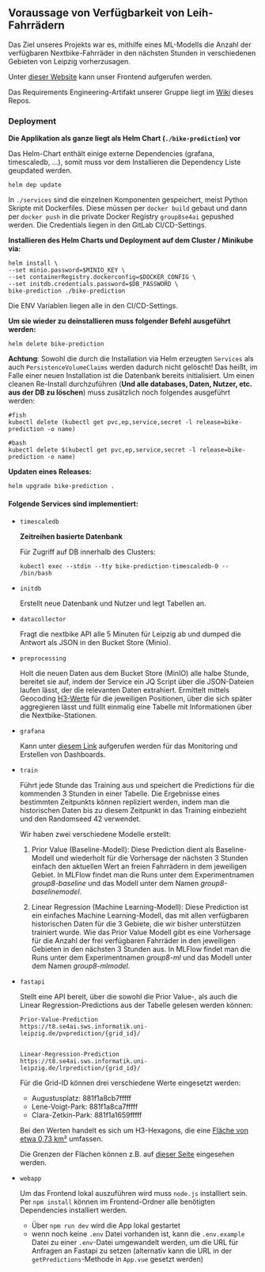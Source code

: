 ## Voraussage von Verfügbarkeit von Leih-Fahrrädern

Das Ziel unseres Projekts war es, mithilfe eines ML-Modells die Anzahl der verfügbaren Nextbike-Fahrräder in den nächsten Stunden in verschiedenen Gebieten von Leipzig vorherzusagen.

Unter [dieser Website](t8.se4ai.sws.informatik.uni-leipzig.de/) kann unser Frontend aufgerufen werden.

Das Requirements Engineering-Artifakt unserer Gruppe liegt im [Wiki](https://git.informatik.uni-leipzig.de/se4ai/se4ai-2022/se4ai-2022-8/-/wikis/Requirements-Engineering) dieses Repos.

### Deployment

**Die Applikation als ganze liegt als Helm Chart (`./bike-prediction`) vor**

Das Helm-Chart enthält einige externe Dependencies (grafana, timescaledb, ...), somit muss vor dem Installieren die Dependency Liste geupdated werden.

```
helm dep update
```

In `./services` sind die einzelnen Komponenten gespeichert, meist Python Skripte mit Dockerfiles. Diese müssen per `docker build` gebaut und dann per `docker push` in die private Docker Registry `group8se4ai` gepushed werden. Die Credentials liegen in den GitLab CI/CD-Settings.

**Installieren des Helm Charts und Deployment auf dem Cluster / Minikube via:**

```
helm install \
--set minio.password=$MINIO_KEY \
--set containerRegistry.dockerconfig=$DOCKER_CONFIG \
--set initdb.credentials.password=$DB_PASSWORD \
bike-prediction ./bike-prediction
```
Die ENV Variablen liegen alle in den CI/CD-Settings.

**Um sie wieder zu deinstallieren muss folgender Befehl ausgeführt werden:**

```
helm delete bike-prediction
```

**Achtung**: Sowohl die durch die Installation via Helm erzeugten `Services` als auch `PersistenceVolumeClaims` werden dadurch nicht gelöscht! Das heißt, im Falle einer neuen Installation ist die Datenbank bereits initialisiert. Um einen cleanen Re-Install durchzuführen (**Und alle databases, Daten, Nutzer, etc. aus der DB zu löschen**) muss zusätzlich noch folgendes ausgeführt werden:

```
#fish
kubectl delete (kubectl get pvc,ep,service,secret -l release=bike-prediction -o name)
```

```
#bash
kubectl delete $(kubectl get pvc,ep,service,secret -l release=bike-prediction -o name)
```

**Updaten eines Releases:**
```
helm upgrade bike-prediction .
```

#### Folgende Services sind implementiert:

- `timescaledb`

    **Zeitreihen basierte Datenbank**

    Für Zugriff auf DB innerhalb des Clusters:
    ```
    kubectl exec --stdin --tty bike-prediction-timescaledb-0 -- /bin/bash
    ```

- `initdb`

    Erstellt neue Datenbank und Nutzer und legt Tabellen an.

- `datacollector`

    Fragt die nextbike API alle 5 Minuten für Leipzig ab und dumped die Antwort als JSON in den Bucket Store (Minio).

- `preprocessing`

    Holt die neuen Daten aus dem Bucket Store (MinIO) alle halbe Stunde, bereitet sie auf, indem der Service ein JQ Script über die JSON-Dateien laufen lässt, der die relevanten Daten extrahiert. Ermittelt mittels Geocoding [H3-Werte](https://h3geo.org/) für die jeweiligen Positionen, über die sich später aggregieren lässt und füllt einmalig eine Tabelle mit Informationen über die Nextbike-Stationen.

- `grafana`

    Kann unter [diesem Link](t8.se4ai.sws.informatik.uni-leipzig.de/grafana) aufgerufen werden für das Monitoring und Erstellen von Dashboards.

- `train`

    Führt jede Stunde das Training aus und speichert die Predictions für die kommenden 3 Stunden in einer Tabelle.
    Die Ergebnisse eines bestimmten Zeitpunkts können repliziert werden, indem man die historischen Daten bis zu diesem Zeitpunkt in das Training einbezieht und den Randomseed 42 verwendet.

    Wir haben zwei verschiedene Modelle erstellt:

    1. Prior Value (Baseline-Modell):
    Diese Prediction dient als Baseline-Modell und wiederholt für die Vorhersage der nächsten 3 Stunden einfach den aktuellen Wert an freien Fahrrädern in dem jeweiligen Gebiet.
    In MLFlow findet man die Runs unter dem Experimentnamen *group8-baseline* und das Modell unter dem Namen *group8-baselinemodel*.

    2. Linear Regression (Machine Learning-Modell):
    Diese Prediction ist ein einfaches Machine Learning-Modell, das mit allen verfügbaren historischen Daten für die 3 Gebiete, die wir bisher unterstützen trainiert wurde. Wie das Prior Value Modell gibt es eine Vorhersage für die Anzahl der frei verfügbaren Fahrräder in den jeweiligen Gebieten in den nächsten 3 Stunden aus.
    In MLFlow findet man die Runs unter dem Experimentnamen *group8-ml* und das Modell unter dem Namen *group8-mlmodel*.


- `fastapi`

    Stellt eine API bereit, über die sowohl die Prior Value-, als auch die Linear Regression-Predictions aus der Tabelle gelesen werden können:


    ```
    Prior-Value-Prediction
    https://t8.se4ai.sws.informatik.uni-leipzig.de/pvprediction/{grid_id}/


    Linear-Regression-Prediction
    https://t8.se4ai.sws.informatik.uni-leipzig.de/lrprediction/{grid_id}/
    ```

    Für die Grid-ID können drei verschiedene Werte eingesetzt werden:

    - Augustusplatz: 881f1a8cb7fffff
    - Lene-Voigt-Park: 881f1a8ca7fffff
    - Clara-Zetkin-Park: 881f1a1659fffff

    Bei den Werten handelt es sich um H3-Hexagons, die eine [Fläche von etwa 0,73 km²](https://h3geo.org/docs/core-library/restable/) umfassen.

    Die Grenzen der Flächen können z.B. auf [dieser Seite](https://wolf-h3-viewer.glitch.me/) eingesehen werden.

- `webapp`

    Um das Frontend lokal auszuführen wird muss `node.js` installiert sein. Per `npm install` können im Frontend-Ordner alle benötigten Dependencies installiert werden.
    - Über `npm run dev` wird die App lokal gestartet
    - wenn noch keine `.env` Datei vorhanden ist, kann die `.env.example` Datei zu einer `.env`-Datei umgewandelt werden, um die URL für Anfragen an Fastapi zu setzen (alternativ kann die URL in der `getPredictions`-Methode in `App.vue` gesetzt werden)
